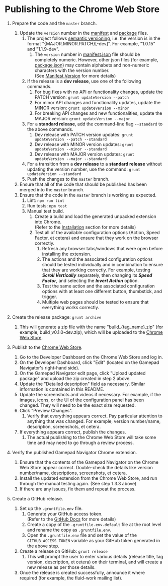 <!--
Copyright (c) 2023 The Gamepad Navigator Authors
See the AUTHORS.md file at the top-level directory of this distribution and at
https://github.com/fluid-lab/gamepad-navigator/raw/master/AUTHORS.md.

Licensed under the BSD 3-Clause License. You may not use this file except in
compliance with this License.

You may obtain a copy of the BSD 3-Clause License at
https://github.com/fluid-lab/gamepad-navigator/blob/master/LICENSE
-->

# Publishing to the Chrome Web Store

1. Prepare the code and the `master` branch.
   1. Update the `version` number in the [manifest](src/manifest.json#L3) and [package](package.json#L3) files.
      1. The project follows [semantic versioning](https://semver.org/), i.e. the version is in the format
         "{MAJOR.MINOR.PATCH}[-dev]". For example, "1.0.15" and "1.1.9-dev".
         1. The `version` number in [manifest.json](src/manifest.json) file should be completely numeric. However, other
            json files (for example, [package.json](package.json)) may contain alphabets and non-numeric characters with
            the version number.  
            (See [Manifest Version](https://developer.chrome.com/extensions/manifest/version) for more details)
      2. If the release is a **dev release**, use one of the following commands.
         1. For bug fixes with no API or functionality changes, update the PATCH version: `grunt updateVersion --patch`
         2. For minor API changes and functionality updates, update the MINOR version: `grunt updateVersion --minor`
         3. For breaking API changes and new functionalities, update the MAJOR version: `grunt updateVersion --major`
      3. For a **standard release**, add the command-line flag `--standard` to the above commands.
         1. Dev release with PATCH version updates: `grunt updateVersion --patch --standard`
         2. Dev release with MINOR version updates: `grunt updateVersion --minor --standard`
         3. Dev release with MAJOR version updates: `grunt updateVersion --major --standard`
      4. For a transition from a **dev release** to a **standard release** without updating the version number, use the
         command: `grunt updateVersion --standard`
      5. Push the changes to the `master` branch.
   2. Ensure that all of the code that should be published has been merged into the `master` branch.
   3. Ensure that the code in the `master` branch is working as expected.
      1. Lint: `npm run lint`
      2. Run tests: `npm test`
      3. Manual test build.
         1. Create a build and load the generated unpacked extension into Chrome.  
            (Refer to the [Installation](../README.md#installation) section for more details)
         2. Test all of the available configuration options (Action, Speed Factor, et cetera) and ensure that they work
            on the browser correctly.
            1. Refresh any browser tabs/windows that were open before installing the extension.
            2. The actions and the associated configuration options should be tested individually and in combination to
               ensure that they are working correctly. For example, testing ***Scroll Vertically*** separately, then
               changing its ***Speed Factor***, and selecting the ***Invert Action*** option.
            3. Test the same action and the associated configuration options with at least one different button,
               thumbstick, and trigger.
            4. Multiple web pages should be tested to ensure that everything works correctly.

2. Create the release package: `grunt archive`
   1. This will generate a zip file with the name "build_{tag_name}.zip" (for example, build_v0.1.0-dev.zip), which
      will be uploaded to the [Chrome Web Store](https://chrome.google.com/webstore/category/extensions).

3. Publish to the [Chrome Web Store](https://chrome.google.com/webstore/category/extensions).
   1. Go to the Developer Dashboard on the Chrome Web Store and log in.
   2. On the Developer Dashboard, click "Edit" (located on the Gamepad Navigator's right-hand side).
   3. On the Gamepad Navigator edit page, click "Upload updated package" and upload the zip created in step 2 above.
   4. Update the "Detailed description" field as necessary. Similar information is contained in this README.
   5. Update the screenshots and videos if necessary. For example, if the images, icons, or the UI of the configuration
      panel has been changed. They will need to be the exact size requested.
   6. Click "Preview Changes".
      1. Verify that everything appears correct. Pay particular attention to anything that was changed. For example,
         version number/name, description, screenshots, et cetera.
   7. If everything appears correct, publish the changes.
      1. The actual publishing to the Chrome Web Store will take some time and may need to go through a review process.

4. Verify the published Gamepad Navigator Chrome extension.
   1. Ensure that the contents of the Gamepad Navigator on the Chrome Web Store appear correct. Double-check the
      details like version number/name, descriptions, screenshots, et cetera.
   2. Install the updated extension from the Chrome Web Store, and run through the manual testing again. (See step
      1.3.3 above)
   3. If there are any issues, fix them and repeat the process.

5. Create a GitHub release.
   1. Set up the `.gruntfile.env` file.
      1. Generate your GitHub access token.  
         (Refer to the [GitHub Docs](https://tinyurl.com/yxsbzjme) for more details)
      2. Create a copy of the `.gruntfile.env.default` file at the root level and rename the copy as `.gruntfile.env`.
      3. Open the `.gruntfile.env` file and set the value of the `GITHUB_ACCESS_TOKEN` variable as your GitHub token
         generated in the above step.
   2. Create a release on GitHub: `grunt release`
      1. This will prompt the user to enter various details (release title, tag version, description, et cetera) on
         their terminal, and will create a new release as per those details.
   3. Once the release is created successfully, announce it where required (for example, the fluid-work mailing list).
